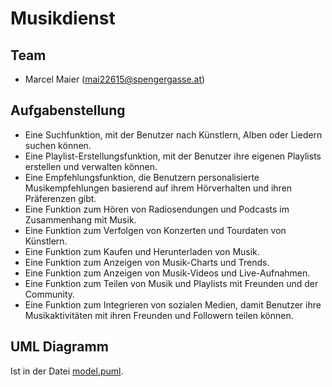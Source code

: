 # Musikdienst

## Team

- Marcel Maier (mai22615@spengergasse.at)

## Aufgabenstellung

- Eine Suchfunktion, mit der Benutzer nach Künstlern, Alben oder Liedern suchen können.
- Eine Playlist-Erstellungsfunktion, mit der Benutzer ihre eigenen Playlists erstellen und verwalten können.
- Eine Empfehlungsfunktion, die Benutzern personalisierte Musikempfehlungen basierend auf ihrem Hörverhalten und ihren Präferenzen gibt.
- Eine Funktion zum Hören von Radiosendungen und Podcasts im Zusammenhang mit Musik.
- Eine Funktion zum Verfolgen von Konzerten und Tourdaten von Künstlern.
- Eine Funktion zum Kaufen und Herunterladen von Musik.
- Eine Funktion zum Anzeigen von Musik-Charts und Trends.
- Eine Funktion zum Anzeigen von Musik-Videos und Live-Aufnahmen.
- Eine Funktion zum Teilen von Musik und Playlists mit Freunden und der Community.
- Eine Funktion zum Integrieren von sozialen Medien, damit Benutzer ihre Musikaktivitäten mit ihren Freunden und Followern teilen können.


## UML Diagramm

Ist in der Datei [model.puml](model.puml).

